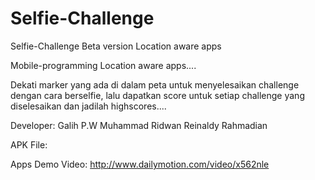 # Selfie-Challenge
Selfie-Challenge Beta version
Location aware apps

Mobile-programming
Location aware apps....

Dekati marker yang ada di dalam peta untuk menyelesaikan challenge dengan cara berselfie, lalu dapatkan score untuk setiap challenge yang diselesaikan dan jadilah highscores....

Developer:
Galih P.W
Muhammad Ridwan
Reinaldy Rahmadian

APK File:

Apps Demo Video: http://www.dailymotion.com/video/x562nle
